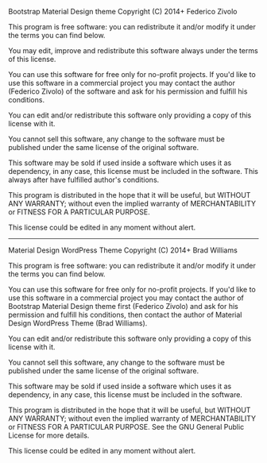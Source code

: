 Bootstrap Material Design theme
Copyright (C) 2014+  Federico Zivolo

This program is free software: you can redistribute it and/or modify
it under the terms you can find below.

You may edit, improve and redistribute this software always under the
terms of this license.

You can use this software for free only for no-profit projects.
If you'd like to use this software in a commercial project you may
contact the author (Federico Zivolo) of the software and ask for his
permission and fulfill his conditions.

You can edit and/or redistribute this software only providing a copy
of this license with it.

You cannot sell this software, any change to the software must be
published under the same license of the original software.

This software may be sold if used inside a software which uses it as
dependency, in any case, this license must be included in the
software. This always after have fulfilled author's conditions.

This program is distributed in the hope that it will be useful,
but WITHOUT ANY WARRANTY; without even the implied warranty of
MERCHANTABILITY or FITNESS FOR A PARTICULAR PURPOSE.

This license could be edited in any moment without alert.


____________________________________


Material Design WordPress Theme Copyright (C) 2014+ Brad Williams

This program is free software: you can redistribute it and/or modify it under the terms you can find below.

You can use this software for free only for no-profit projects. If you'd like to use this software in a commercial project you may contact the author of Bootstrap Material Design theme first (Federico Zivolo) and ask for his permission and fulfill his conditions, then contact the author of Material Design WordPress Theme (Brad Williams).

You can edit and/or redistribute this software only providing a copy of this license with it.

You cannot sell this software, any change to the software must be published under the same license of the original software.

This software may be sold if used inside a software which uses it as dependency, in any case, this license must be included in the software.

This program is distributed in the hope that it will be useful, but WITHOUT ANY WARRANTY; without even the implied warranty of MERCHANTABILITY or FITNESS FOR A PARTICULAR PURPOSE. See the GNU General Public License for more details.

This license could be edited in any moment without alert.
